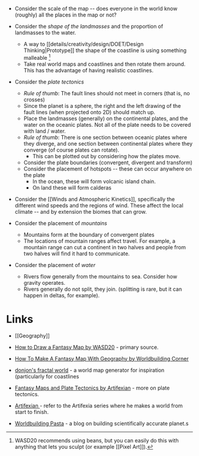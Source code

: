 * Consider the scale of the map -- does everyone in the world know (roughly) all the places in the map or not? 

* Consider the *shape of the landmasses* and the proportion of landmasses to the water. 
	* A way to [[details/creativity/design/DOET/Design Thinking|Prototype]] the shape of the coastline is using something malleable [^1]
	* Take real world maps and coastlines and then rotate them around. This has the advantage of having realistic coastlines. 

* Consider the *plate tectonics* 
	* *Rule of thumb*: The fault lines should not meet in corners (that is, no crosses)
	* Since the planet is a sphere, the right and the left drawing of the fault lines (when projected onto 2D) should match up.
	* Place the landmasses (generally) on the continental plates, and the water on the oceanic plates. Not all of the plate needs to be covered with land / water. 
	* *Rule of thumb*: There is one section between oceanic plates where they diverge, and one section between continental plates where they converge (of course plates can rotate).
		* This can be plotted out by considering how the plates move.
	* Consider the plate boundaries (convergent, divergent and transform)
	* Consider the placement of hotspots -- these can occur anywhere on the plate  
		* In the ocean, these will form volcanic island chain. 
		* On land these will form calderas

[^1]: WASD20 recommends using beans, but you can easily do this with anything that lets you sculpt (or example [[Pixel Art]]).

* Consider the [[Winds and Atmospheric Kinetics]], specifically the different wind speeds and the regions of wind. These affect the local climate -- and by extension the biomes that can grow. 

* Consider the placement of *mountains*
	* Mountains form at the boundary of convergent plates 
	* The locations of mountain ranges affect travel. For example, a mountain range can cut a continent in two halves and people from two halves will find it hard to communicate.

* Consider the placement of *water* 
	* Rivers flow generally from the mountains to sea. Consider how gravity operates.
	* Rivers generally do not split, they join. (splitting is rare, but it can happen in deltas, for example).

# Links
* [[Geography]]
* [How to Draw a Fantasy Map by WASD20](https://www.youtube.com/watch?v=2q-eDLiqtdg&list=PLq8DIL0O-i-mYmd-rt-xvy-MfvkGMvJf7) - primary source. 
* [How To Make A Fantasy Map With Geography by Worldbuilding Corner](https://www.youtube.com/watch?v=X3abr8yAuxk)


* [donjon's fractal world](https://donjon.bin.sh/world/) - a world map generator for inspiration (particularly for coastlines
* [Fantasy Maps and Plate Tectonics by Artifexian](https://www.youtube.com/watch?v=x_Tn66PvTn4&t=237s) -  more on plate tectonics. 

* [Artifexian ](https://www.youtube.com/@Artifexian) - refer to the Artifexia series where he makes a world from start to finish. 
* [Worldbuilding Pasta](https://worldbuildingpasta.blogspot.com/p/blog-page.html) - a blog on building scientifically accurate planet.s